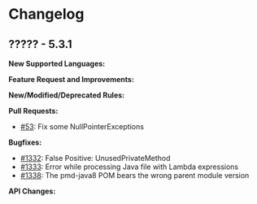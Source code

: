 # Changelog

## ????? - 5.3.1

**New Supported Languages:**

**Feature Request and Improvements:**

**New/Modified/Deprecated Rules:**

**Pull Requests:**

*   [#53](https://github.com/pmd/pmd/pull/53): Fix some NullPointerExceptions

**Bugfixes:**

*   [#1332](https://sourceforge.net/p/pmd/bugs/1332/): False Positive: UnusedPrivateMethod
*   [#1333](https://sourceforge.net/p/pmd/bugs/1333/): Error while processing Java file with Lambda expressions
*   [#1338](https://sourceforge.net/p/pmd/bugs/1338/): The pmd-java8 POM bears the wrong parent module version

**API Changes:**
